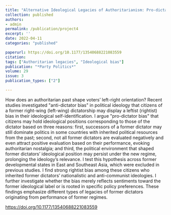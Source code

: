 ```yaml
---
title: "Alternative Ideological Legacies of Authoritarianism: Pro-dictator Bias in Post-developmental States"
collection: published
authors: 
- admin
permalink: /publication/project4
excerpt: ''
date: 2022-04-11
categories: "published"

paperurl: https://doi.org/10.1177/13540688221083559
citation:
tags: ["Authoritarian legacies", "Ideological bias"]
publication: "*Party Politics*"
volume: 29
issue: 3
publication_types: ["2"]

---
```


How does an authoritarian past shape voters’ left-right orientation? Recent studies investigated "anti-dictator bias" in political ideology that citizens of a former right-wing (left-wing) dictatorship may display a leftist (rightist) bias in their ideological self-identification. I argue "pro-dictator bias" that citizens may hold ideological positions corresponding to those of the dictator based on three reasons: first, successors of a former dictator may still dominate politics in some countries with inherited political resources from the past; second, not all former dictators are evaluated negatively and even attract positive evaluation based on their performance, evoking authoritarian nostalgia; and third, the political environment that shaped former dictators’ ideological position may persist under the new regime, prolonging the ideology’s relevance. I test this hypothesis across former developmental states in East and Southeast Asia, which were excluded in previous studies. I find strong rightist bias among these citizens who inherited former dictators’ nationalistic and anti-communist ideologies. I further investigate whether the bias merely reflects sentiments toward the former ideological label or is rooted in specific policy preferences. These findings emphasize different types of legacies of former dictators originating from performance of former regimes. 

https://doi.org/10.1177/13540688221083559 
